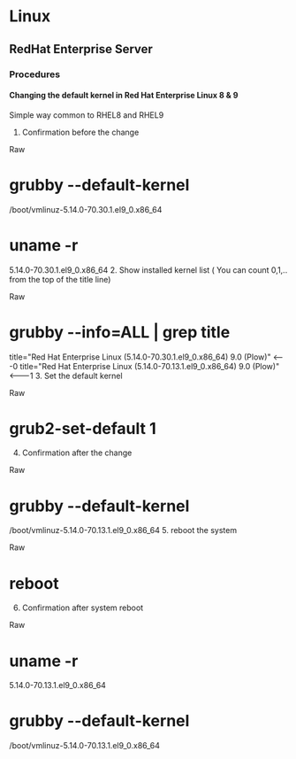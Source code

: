 # Linux
## RedHat Enterprise Server
### Procedures
#### Changing the default kernel in Red Hat Enterprise Linux 8 & 9

Simple way common to RHEL8 and RHEL9

1. Confirmation before the change

Raw
# grubby --default-kernel
/boot/vmlinuz-5.14.0-70.30.1.el9_0.x86_64

# uname -r
5.14.0-70.30.1.el9_0.x86_64
2. Show installed kernel list ( You can count 0,1,.. from the top of the title line)

Raw
# grubby --info=ALL | grep title
title="Red Hat Enterprise Linux (5.14.0-70.30.1.el9_0.x86_64) 9.0 (Plow)"    <---0
title="Red Hat Enterprise Linux (5.14.0-70.13.1.el9_0.x86_64) 9.0 (Plow)"    <---1
3. Set the default kernel

Raw
# grub2-set-default 1  
4. Confirmation after the change

Raw
# grubby --default-kernel
/boot/vmlinuz-5.14.0-70.13.1.el9_0.x86_64
5. reboot the system

Raw
# reboot
6. Confirmation after system reboot

Raw
# uname -r 
5.14.0-70.13.1.el9_0.x86_64

# grubby --default-kernel
/boot/vmlinuz-5.14.0-70.13.1.el9_0.x86_64